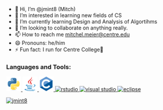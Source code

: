 - 👋 Hi, I’m @jmint8 (Mitch)
- 👀 I’m interested in learning new fields of CS
- 🌱 I’m currently learning Design and Analysis of Algortihms 
- 🙏 I’m looking to collaborate on anything really.
- 📫 How to reach me mitchel.meier@centre.edu
- 😄 Pronouns: he/him
- ⚡ Fun fact: I run for Centre College🏃

<h3 align="left">Languages and Tools:</h3>
<p align="left"> <a href="https://www.python.org" target="_blank" rel="noreferrer">
        <img src="https://raw.githubusercontent.com/devicons/devicon/master/icons/python/python-original.svg" alt="python" width="40" height="40" /> </a>
    <a href="https://www.java.com" target="_blank" rel="noreferrer">
        <img src="https://raw.githubusercontent.com/devicons/devicon/master/icons/java/java-original.svg" alt="java" width="40" height="40" /> </a>
    <a href="https://www.cprogramming.com/" target="_blank" rel="noreferrer">
        <img src="https://raw.githubusercontent.com/devicons/devicon/master/icons/c/c-original.svg" alt="c" width="40" height="40" /> </a>
    <a href="https://posit.co/download/rstudio-desktop/" target="_blank" rel="noreferrer" >
            <img src="https://cdn.jsdelivr.net/gh/devicons/devicon@latest/icons/rstudio/rstudio-original.svg" alt="rstudio" width="40" height="40" /> </a>
    <a href="https://visualstudio.microsoft.com" target="_blank" rel = "noreferrer">
            <img src="https://cdn.jsdelivr.net/gh/devicons/devicon@latest/icons/visualstudio/visualstudio-original.svg" alt="visual studio" width="40" height="40"/>
    <a href="https://eclipseide.org" target="_blank" rel = "noreferrer">
            <img src="https://cdn.jsdelivr.net/gh/devicons/devicon@latest/icons/eclipse/eclipse-original.svg"  alt="eclipse" width="40" height="40"/>

<p align="left"> <img src="https://komarev.com/ghpvc/?username=jmint8&label=Profile%20views&color=0e75b6&style=flat" alt="jmint8" /> </p>
  
  <!---
jmint8/jmint8 is a ✨ special ✨ repository because its `README.md` (this file) appears on your GitHub profile.
You can click the Preview link to take a look at your changes.
--->
